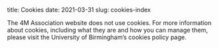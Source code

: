 title: Cookies
date: 2021-03-31
slug: cookies-index

The 4M Association website does not use cookies. For more information about cookies, including what they are and how you can manage them, please visit the University of Birmingham’s cookies policy page.
